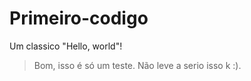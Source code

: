 # Primeiro-codigo
Um classico "Hello, world"! 
> Bom, isso é só um teste. Não leve a serio isso k :).
